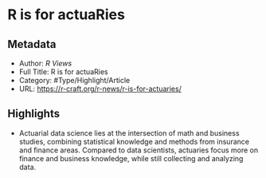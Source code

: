 # R is for actuaRies

## Metadata

* Author: *R Views*
* Full Title: R is for actuaRies
* Category: #Type/Highlight/Article
* URL: https://r-craft.org/r-news/r-is-for-actuaries/

## Highlights

* Actuarial data science lies at the intersection of math and business studies, combining statistical knowledge and methods from insurance and finance areas. Compared to data scientists, actuaries focus more on finance and business knowledge, while still collecting and analyzing data.
